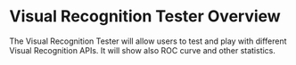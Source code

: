# Visual Recognition Tester Overview

The Visual Recognition Tester will allow users to test and play with different Visual Recognition APIs.
It will show also ROC curve and other statistics.

